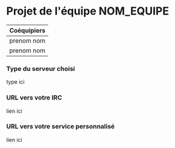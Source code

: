 # Projet de l'équipe NOM_EQUIPE

| Coéquipiers |
| ----------- |
| prenom nom  |
| prenom nom  |

### Type du serveur choisi
type ici

### URL vers votre IRC
lien ici

### URL vers votre service personnalisé
lien ici
